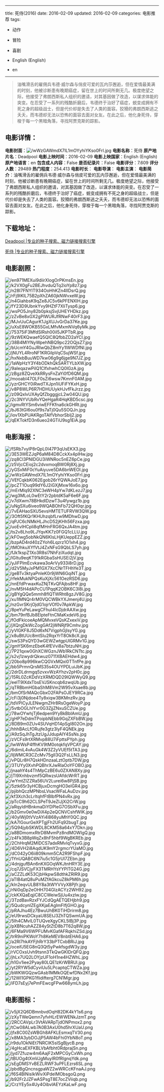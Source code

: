 
---
title: 死侍(2016)
date: 2016-02-09
updated: 2016-02-09
categories: 电影推荐
tags:
- 动作
- 冒险
- 喜剧

- English (English)
- en
---


> 油嘴滑舌的雇佣兵韦德·威尔森与俏皮可爱的瓦内莎邂逅，但在爱情最美满的时刻，他被诊断患有晚期癌症，留在世上的时间所剩无几。极度绝望之际，他接受了弗朗西斯私人组织的邀请，对其基因做了改造，以谋求体能的突变。在忍受了一系列的残酷折磨后，韦德终于治好了癌症，蜕变成拥有不死之身的超级战士，但是代价却是失去了人类的面容。狡猾的弗朗西斯逃之夭夭，而韦德却无法以恐怖的面容去面对女友。在此之后，他化身死侍，穿梭于每一个黑暗角落，寻找阿贾克斯的踪影。

## **电影详情**：

**电影封面**：<img src="https://image.tmdb.org/t/p/w200/wWzGAWmdX7IL1mOYyhiYKso0FrI.jpg" alt="/wWzGAWmdX7IL1mOYyhiYKso0FrI.jpg" title="/wWzGAWmdX7IL1mOYyhiYKso0FrI.jpg">
**电影名称**：死侍
**原产地片名**：Deadpool
**电影上映时间**：2016-02-09
**电影上映国家**：English (English)
**原产地语言**：en
**包含成人内容**：False
**是否纪录片**：False
**电影评分**：7.609
**评分人数**：29489
**热门程度**：254.413
**电影时长**：
**电影导演**：
**电影主演**：
**电影简介**：油嘴滑舌的雇佣兵韦德·威尔森与俏皮可爱的瓦内莎邂逅，但在爱情最美满的时刻，他被诊断患有晚期癌症，留在世上的时间所剩无几。极度绝望之际，他接受了弗朗西斯私人组织的邀请，对其基因做了改造，以谋求体能的突变。在忍受了一系列的残酷折磨后，韦德终于治好了癌症，蜕变成拥有不死之身的超级战士，但是代价却是失去了人类的面容。狡猾的弗朗西斯逃之夭夭，而韦德却无法以恐怖的面容去面对女友。在此之后，他化身死侍，穿梭于每一个黑暗角落，寻找阿贾克斯的踪影。

## **下载地址**：
[Deadpool |专业的种子搜索、磁力链接搜索引擎](https://movie.amd794.com:2083/?search=Deadpool&ordering=&mode=match_phrase&page_size=10&page=1)

[死侍 |专业的种子搜索、磁力链接搜索引擎](https://movie.amd794.com:2083/?search=%E6%AD%BB%E4%BE%8D&ordering=&mode=match_phrase&page_size=10&page=1)
 

## **电影剧照**：
<img src="https://image.tmdb.org/t/p/original/en971MEXui9diirXlogOrPKmsEn.jpg" alt="/en971MEXui9diirXlogOrPKmsEn.jpg" title="/en971MEXui9diirXlogOrPKmsEn.jpg"><img src="https://image.tmdb.org/t/p/original/k2VX0gFu2BEJhvduQTq2ioYp8z7.jpg" alt="/k2VX0gFu2BEJhvduQTq2ioYp8z7.jpg" title="/k2VX0gFu2BEJhvduQTq2ioYp8z7.jpg"><img src="https://image.tmdb.org/t/p/original/n28I7FNYIT934OoHhKZn4IIDsrQ.jpg" alt="/n28I7FNYIT934OoHhKZn4IIDsrQ.jpg" title="/n28I7FNYIT934OoHhKZn4IIDsrQ.jpg"><img src="https://image.tmdb.org/t/p/original/rFj9IKlL75B2pXhZA60jkNWvxeW.jpg" alt="/rFj9IKlL75B2pXhZA60jkNWvxeW.jpg" title="/rFj9IKlL75B2pXhZA60jkNWvxeW.jpg"><img src="https://image.tmdb.org/t/p/original/n4GiahbsK9qZe8JC5v6kPFENXlH.jpg" alt="/n4GiahbsK9qZe8JC5v6kPFENXlH.jpg" title="/n4GiahbsK9qZe8JC5v6kPFENXlH.jpg"><img src="https://image.tmdb.org/t/p/original/fY23D9UbnkYvy9HZtF7XliTysp6.jpg" alt="/fY23D9UbnkYvy9HZtF7XliTysp6.jpg" title="/fY23D9UbnkYvy9HZtF7XliTysp6.jpg"><img src="https://image.tmdb.org/t/p/original/wsPO5Jny82b0pksjSvjUHEYHDkz.jpg" alt="/wsPO5Jny82b0pksjSvjUHEYHDkz.jpg" title="/wsPO5Jny82b0pksjSvjUHEYHDkz.jpg"><img src="https://image.tmdb.org/t/p/original/zZvBe8xGX2gPlWURJfRNwF40rF3.jpg" alt="/zZvBe8xGX2gPlWURJfRNwF40rF3.jpg" title="/zZvBe8xGX2gPlWURJfRNwF40rF3.jpg"><img src="https://image.tmdb.org/t/p/original/MJvUuCAgurK1JgXUJvGrDa37Ke.jpg" alt="/MJvUuCAgurK1JgXUJvGrDa37Ke.jpg" title="/MJvUuCAgurK1JgXUJvGrDa37Ke.jpg"><img src="https://image.tmdb.org/t/p/original/uXsE8WOKB55GxLMfvMxmNVq6yMk.jpg" alt="/uXsE8WOKB55GxLMfvMxmNVq6yMk.jpg" title="/uXsE8WOKB55GxLMfvMxmNVq6yMk.jpg"><img src="https://image.tmdb.org/t/p/original/75375iF3MfdSIRsh00iI5JKPTbR.jpg" alt="/75375iF3MfdSIRsh00iI5JKPTbR.jpg" title="/75375iF3MfdSIRsh00iI5JKPTbR.jpg"><img src="https://image.tmdb.org/t/p/original/9zWEKQwaefQ5QIC8QfbbZD2aYCl.jpg" alt="/9zWEKQwaefQ5QIC8QfbbZD2aYCl.jpg" title="/9zWEKQwaefQ5QIC8QfbbZD2aYCl.jpg"><img src="https://image.tmdb.org/t/p/original/38B4MIYNyWpehNBQ9pc22OQjsZ7.jpg" alt="/38B4MIYNyWpehNBQ9pc22OQjsZ7.jpg" title="/38B4MIYNyWpehNBQ9pc22OQjsZ7.jpg"><img src="https://image.tmdb.org/t/p/original/bUcmY4GuJRIwQbZ8mYy1lWWDfNI.jpg" alt="/bUcmY4GuJRIwQbZ8mYy1lWWDfNI.jpg" title="/bUcmY4GuJRIwQbZ8mYy1lWWDfNI.jpg"><img src="https://image.tmdb.org/t/p/original/jNUYL4RroNF1KRGilpVqCSujWSf.jpg" alt="/jNUYL4RroNF1KRGilpVqCSujWSf.jpg" title="/jNUYL4RroNF1KRGilpVqCSujWSf.jpg"><img src="https://image.tmdb.org/t/p/original/hxNxbBuuWD7kw06g9g6jge9N7JZ.jpg" alt="/hxNxbBuuWD7kw06g9g6jge9N7JZ.jpg" title="/hxNxbBuuWD7kw06g9g6jge9N7JZ.jpg"><img src="https://image.tmdb.org/t/p/original/1aWpHzY3Y4bODkhQkSARTYLbXW.jpg" alt="/1aWpHzY3Y4bODkhQkSARTYLbXW.jpg" title="/1aWpHzY3Y4bODkhQkSARTYLbXW.jpg"><img src="https://image.tmdb.org/t/p/original/9aIeqazwPiIQ1ClfxhwhCQ0IGzA.jpg" alt="/9aIeqazwPiIQ1ClfxhwhCQ0IGzA.jpg" title="/9aIeqazwPiIQ1ClfxhwhCQ0IGzA.jpg"><img src="https://image.tmdb.org/t/p/original/zBgz8ZQveXkRRysFnZaYi0fD6QM.jpg" alt="/zBgz8ZQveXkRRysFnZaYi0fD6QM.jpg" title="/zBgz8ZQveXkRRysFnZaYi0fD6QM.jpg"><img src="https://image.tmdb.org/t/p/original/mooabI47OLF0sZi6wsw7KmnF0AM.jpg" alt="/mooabI47OLF0sZi6wsw7KmnF0AM.jpg" title="/mooabI47OLF0sZi6wsw7KmnF0AM.jpg"><img src="https://image.tmdb.org/t/p/original/yzrGHCY0iRwdTXJpn1iUFiFYKxH.jpg" alt="/yzrGHCY0iRwdTXJpn1iUFiFYKxH.jpg" title="/yzrGHCY0iRwdTXJpn1iUFiFYKxH.jpg"><img src="https://image.tmdb.org/t/p/original/v8P8WLP6R7HDHUUykHJvfFkJrzz.jpg" alt="/v8P8WLP6R7HDHUUykHJvfFkJrzz.jpg" title="/v8P8WLP6R7HDHUUykHJvfFkJrzz.jpg"><img src="https://image.tmdb.org/t/p/original/z09QxlvUXAyQfZbgggjcL2w04QU.jpg" alt="/z09QxlvUXAyQfZbgggjcL2w04QU.jpg" title="/z09QxlvUXAyQfZbgggjcL2w04QU.jpg"><img src="https://image.tmdb.org/t/p/original/2c3NYVUbRvYQeHgaR4HqKBD5csc.jpg" alt="/2c3NYVUbRvYQeHgaR4HqKBD5csc.jpg" title="/2c3NYVUbRvYQeHgaR4HqKBD5csc.jpg"><img src="https://image.tmdb.org/t/p/original/igmvRtYSm6viwEFFKfna6ckGHRt.jpg" alt="/igmvRtYSm6viwEFFKfna6ckGHRt.jpg" title="/igmvRtYSm6viwEFFKfna6ckGHRt.jpg"><img src="https://image.tmdb.org/t/p/original/bJ63tGI6ou0f9s7aTj0Qu5SOQJn.jpg" alt="/bJ63tGI6ou0f9s7aTj0Qu5SOQJn.jpg" title="/bJ63tGI6ou0f9s7aTj0Qu5SOQJn.jpg"><img src="https://image.tmdb.org/t/p/original/iov1XbPUAKRgoTAlfVbhorSbIj2.jpg" alt="/iov1XbPUAKRgoTAlfVbhorSbIj2.jpg" title="/iov1XbPUAKRgoTAlfVbhorSbIj2.jpg"><img src="https://image.tmdb.org/t/p/original/qEKTokfD3n6ueo24GTiU9sg1EiA.jpg" alt="/qEKTokfD3n6ueo24GTiU9sg1EiA.jpg" title="/qEKTokfD3n6ueo24GTiU9sg1EiA.jpg">

## **电影海报**：
<img src="https://image.tmdb.org/t/p/original/fSRb7vyIP8rQpL0I47P3qUsEKX3.jpg" alt="/fSRb7vyIP8rQpL0I47P3qUsEKX3.jpg" title="/fSRb7vyIP8rQpL0I47P3qUsEKX3.jpg"><img src="https://image.tmdb.org/t/p/original/3E53WEZJqP6aM84D8CckXx4pIHw.jpg" alt="/3E53WEZJqP6aM84D8CckXx4pIHw.jpg" title="/3E53WEZJqP6aM84D8CckXx4pIHw.jpg"><img src="https://image.tmdb.org/t/p/original/zq8Cl3PNIDGU3iWNRoc5nEZ6pCe.jpg" alt="/zq8Cl3PNIDGU3iWNRoc5nEZ6pCe.jpg" title="/zq8Cl3PNIDGU3iWNRoc5nEZ6pCe.jpg"><img src="https://image.tmdb.org/t/p/original/z5VjcCEioj2c2dvxmoqBW0Rj8Xj.jpg" alt="/z5VjcCEioj2c2dvxmoqBW0Rj8Xj.jpg" title="/z5VjcCEioj2c2dvxmoqBW0Rj8Xj.jpg"><img src="https://image.tmdb.org/t/p/original/yGSxMiF0cYuAiyuve5DA6bnWEOI.jpg" alt="/yGSxMiF0cYuAiyuve5DA6bnWEOI.jpg" title="/yGSxMiF0cYuAiyuve5DA6bnWEOI.jpg"><img src="https://image.tmdb.org/t/p/original/wWzGAWmdX7IL1mOYyhiYKso0FrI.jpg" alt="/wWzGAWmdX7IL1mOYyhiYKso0FrI.jpg" title="/wWzGAWmdX7IL1mOYyhiYKso0FrI.jpg"><img src="https://image.tmdb.org/t/p/original/VEfCqkbK062Egob26rYQWAJoE7.jpg" alt="/VEfCqkbK062Egob26rYQWAJoE7.jpg" title="/VEfCqkbK062Egob26rYQWAJoE7.jpg"><img src="https://image.tmdb.org/t/p/original/pcZT1Ouq99dY6J2iGXjMxw16x6o.jpg" alt="/pcZT1Ouq99dY6J2iGXjMxw16x6o.jpg" title="/pcZT1Ouq99dY6J2iGXjMxw16x6o.jpg"><img src="https://image.tmdb.org/t/p/original/mErMIq92XNC3eWH4pYw7dKLezJ7.jpg" alt="/mErMIq92XNC3eWH4pYw7dKLezJ7.jpg" title="/mErMIq92XNC3eWH4pYw7dKLezJ7.jpg"><img src="https://image.tmdb.org/t/p/original/wg3MLoL0wEtY2r2pbtdK5aF6e6F.jpg" alt="/wg3MLoL0wEtY2r2pbtdK5aF6e6F.jpg" title="/wg3MLoL0wEtY2r2pbtdK5aF6e6F.jpg"><img src="https://image.tmdb.org/t/p/original/v7dXwm78BHkdlDzwT3u4fywgz1b.jpg" alt="/v7dXwm78BHkdlDzwT3u4fywgz1b.jpg" title="/v7dXwm78BHkdlDzwT3u4fywgz1b.jpg"><img src="https://image.tmdb.org/t/p/original/uNgSXu6iveo9WQABOhFb72QH0qr.jpg" alt="/uNgSXu6iveo9WQABOhFb72QH0qr.jpg" title="/uNgSXu6iveo9WQABOhFb72QH0qr.jpg"><img src="https://image.tmdb.org/t/p/original/7vEAHaoSXU5evsHMTETUFRVW3QW.jpg" alt="/7vEAHaoSXU5evsHMTETUFRVW3QW.jpg" title="/7vEAHaoSXU5evsHMTETUFRVW3QW.jpg"><img src="https://image.tmdb.org/t/p/original/3Oft5fKQr1KHUhzqbfLrw9MDhwD.jpg" alt="/3Oft5fKQr1KHUhzqbfLrw9MDhwD.jpg" title="/3Oft5fKQr1KHUhzqbfLrw9MDhwD.jpg"><img src="https://image.tmdb.org/t/p/original/qPJC6cNMkHLJhcD52jKHh56Fzxa.jpg" alt="/qPJC6cNMkHLJhcD52jKHh56Fzxa.jpg" title="/qPJC6cNMkHLJhcD52jKHh56Fzxa.jpg"><img src="https://image.tmdb.org/t/p/original/uoEvIHCpli8qfMHnFRG6QxJA4tm.jpg" alt="/uoEvIHCpli8qfMHnFRG6QxJA4tm.jpg" title="/uoEvIHCpli8qfMHnFRG6QxJA4tm.jpg"><img src="https://image.tmdb.org/t/p/original/ts2v8Lho9LJYqvKK7z0FGQ1cLLU.jpg" alt="/ts2v8Lho9LJYqvKK7z0FGQ1cLLU.jpg" title="/ts2v8Lho9LJYqvKK7z0FGQ1cLLU.jpg"><img src="https://image.tmdb.org/t/p/original/kFOwg5obNkQN6KlsLHjKUeppEZZ.jpg" alt="/kFOwg5obNkQN6KlsLHjKUeppEZZ.jpg" title="/kFOwg5obNkQN6KlsLHjKUeppEZZ.jpg"><img src="https://image.tmdb.org/t/p/original/bzpAD4rd40zZYoh6Lqzrz1O1xh4.jpg" alt="/bzpAD4rd40zZYoh6Lqzrz1O1xh4.jpg" title="/bzpAD4rd40zZYoh6Lqzrz1O1xh4.jpg"><img src="https://image.tmdb.org/t/p/original/tMOhkuXYfVtJ4ZxNFsG9QbLS7yh.jpg" alt="/tMOhkuXYfVtJ4ZxNFsG9QbLS7yh.jpg" title="/tMOhkuXYfVtJ4ZxNFsG9QbLS7yh.jpg"><img src="https://image.tmdb.org/t/p/original/fJk1kspZ1Xo3R8sl7NhFziXudqt.jpg" alt="/fJk1kspZ1Xo3R8sl7NhFziXudqt.jpg" title="/fJk1kspZ1Xo3R8sl7NhFziXudqt.jpg"><img src="https://image.tmdb.org/t/p/original/lGItu9eqKT91kRGbaSsHUSEi2jV.jpg" alt="/lGItu9eqKT91kRGbaSsHUSEi2jV.jpg" title="/lGItu9eqKT91kRGbaSsHUSEi2jV.jpg"><img src="https://image.tmdb.org/t/p/original/yJiFPlmEcvkawa3oArVy933i8rD.jpg" alt="/yJiFPlmEcvkawa3oArVy933i8rD.jpg" title="/yJiFPlmEcvkawa3oArVy933i8rD.jpg"><img src="https://image.tmdb.org/t/p/original/d2V5MyJxPM1GX7XcCNrTFHhYe3T.jpg" alt="/d2V5MyJxPM1GX7XcCNrTFHhYe3T.jpg" title="/d2V5MyJxPM1GX7XcCNrTFHhYe3T.jpg"><img src="https://image.tmdb.org/t/p/original/geBTv3ktyaPnleK0r9jWN6GqiNT.jpg" alt="/geBTv3ktyaPnleK0r9jWN6GqiNT.jpg" title="/geBTv3ktyaPnleK0r9jWN6GqiNT.jpg"><img src="https://image.tmdb.org/t/p/original/rfekMukNPQsKuXjXc561OezRSD6.jpg" alt="/rfekMukNPQsKuXjXc561OezRSD6.jpg" title="/rfekMukNPQsKuXjXc561OezRSD6.jpg"><img src="https://image.tmdb.org/t/p/original/nnEfdPrwaxKuZNjTKvQFAjbs8HF.jpg" alt="/nnEfdPrwaxKuZNjTKvQFAjbs8HF.jpg" title="/nnEfdPrwaxKuZNjTKvQFAjbs8HF.jpg"><img src="https://image.tmdb.org/t/p/original/nvM5H4dAPcCU1PqqK2OBK6C3l8i.jpg" alt="/nvM5H4dAPcCU1PqqK2OBK6C3l8i.jpg" title="/nvM5H4dAPcCU1PqqK2OBK6C3l8i.jpg"><img src="https://image.tmdb.org/t/p/original/gBYgQQe5mmh8fIQTWRht8gzJV8G.jpg" alt="/gBYgQQe5mmh8fIQTWRht8gzJV8G.jpg" title="/gBYgQQe5mmh8fIQTWRht8gzJV8G.jpg"><img src="https://image.tmdb.org/t/p/original/xu1lMNQr4rM0VQCWBkYXJmenj4U.jpg" alt="/xu1lMNQr4rM0VQCWBkYXJmenj4U.jpg" title="/xu1lMNQr4rM0VQCWBkYXJmenj4U.jpg"><img src="https://image.tmdb.org/t/p/original/nzGvrSKrjOjdG1ojrVOf0v7ApkW.jpg" alt="/nzGvrSKrjOjdG1ojrVOf0v7ApkW.jpg" title="/nzGvrSKrjOjdG1ojrVOf0v7ApkW.jpg"><img src="https://image.tmdb.org/t/p/original/8peYuPeLawgCFhuI4IcDjdrAAXw.jpg" alt="/8peYuPeLawgCFhuI4IcDjdrAAXw.jpg" title="/8peYuPeLawgCFhuI4IcDjdrAAXw.jpg"><img src="https://image.tmdb.org/t/p/original/bm79nfBJb8ElpteFtnCMaKxdeV6.jpg" alt="/bm79nfBJb8ElpteFtnCMaKxdeV6.jpg" title="/bm79nfBJb8ElpteFtnCMaKxdeV6.jpg"><img src="https://image.tmdb.org/t/p/original/fOdFkicoeApMQMvxeVQsKZxexiV.jpg" alt="/fOdFkicoeApMQMvxeVQsKZxexiV.jpg" title="/fOdFkicoeApMQMvxeVQsKZxexiV.jpg"><img src="https://image.tmdb.org/t/p/original/jXQrgDkWcZogGAf2jWNRjf9Cmhv.jpg" alt="/jXQrgDkWcZogGAf2jWNRjf9Cmhv.jpg" title="/jXQrgDkWcZogGAf2jWNRjf9Cmhv.jpg"><img src="https://image.tmdb.org/t/p/original/yVlGKF8J5Dd6xN7VigphGjlsyYG.jpg" alt="/yVlGKF8J5Dd6xN7VigphGjlsyYG.jpg" title="/yVlGKF8J5Dd6xN7VigphGjlsyYG.jpg"><img src="https://image.tmdb.org/t/p/original/x8uBtUUc8mtSIu2RqxYrT8Ok8cX.jpg" alt="/x8uBtUUc8mtSIu2RqxYrT8Ok8cX.jpg" title="/x8uBtUUc8mtSIu2RqxYrT8Ok8cX.jpg"><img src="https://image.tmdb.org/t/p/original/swS3PsQYD3wGEWZwtgpUlGRMv1G.jpg" alt="/swS3PsQYD3wGEWZwtgpUlGRMv1G.jpg" title="/swS3PsQYD3wGEWZwtgpUlGRMv1G.jpg"><img src="https://image.tmdb.org/t/p/original/gmYSK6mzEbeK4fEVvi8a7btzuNH.jpg" alt="/gmYSK6mzEbeK4fEVvi8a7btzuNH.jpg" title="/gmYSK6mzEbeK4fEVvi8a7btzuNH.jpg"><img src="https://image.tmdb.org/t/p/original/7P21qxw0GhXCWGznJWb1RkCNTtc.jpg" alt="/7P21qxw0GhXCWGznJWb1RkCNTtc.jpg" title="/7P21qxw0GhXCWGznJWb1RkCNTtc.jpg"><img src="https://image.tmdb.org/t/p/original/s2vj1zwydrQkwuz0711XBAEHdw4.jpg" alt="/s2vj1zwydrQkwuz0711XBAEHdw4.jpg" title="/s2vj1zwydrQkwuz0711XBAEHdw4.jpg"><img src="https://image.tmdb.org/t/p/original/20bo8p996kwCQGVxMQxi0TTnfPe.jpg" alt="/20bo8p996kwCQGVxMQxi0TTnfPe.jpg" title="/20bo8p996kwCQGVxMQxi0TTnfPe.jpg"><img src="https://image.tmdb.org/t/p/original/bb5PrmnQrsMS35s4OUYPDLuiJbK.jpg" alt="/bb5PrmnQrsMS35s4OUYPDLuiJbK.jpg" title="/bb5PrmnQrsMS35s4OUYPDLuiJbK.jpg"><img src="https://image.tmdb.org/t/p/original/2drDLdrmgq5zvxvWzAYhzv2pH0c.jpg" alt="/2drDLdrmgq5zvxvWzAYhzv2pH0c.jpg" title="/2drDLdrmgq5zvxvWzAYhzv2pH0c.jpg"><img src="https://image.tmdb.org/t/p/original/15RL0ZcKDdVzXRMDQD29lQWWyQ9.jpg" alt="/15RL0ZcKDdVzXRMDQD29lQWWyQ9.jpg" title="/15RL0ZcKDdVzXRMDQD29lQWWyQ9.jpg"><img src="https://image.tmdb.org/t/p/original/eelT9lXdxTbsEVJSKncqb6zwqUb.jpg" alt="/eelT9lXdxTbsEVJSKncqb6zwqUb.jpg" title="/eelT9lXdxTbsEVJSKncqb6zwqUb.jpg"><img src="https://image.tmdb.org/t/p/original/qTRBbmHGbaShM8Vm2W95vXsae8b.jpg" alt="/qTRBbmHGbaShM8Vm2W95vXsae8b.jpg" title="/qTRBbmHGbaShM8Vm2W95vXsae8b.jpg"><img src="https://image.tmdb.org/t/p/original/bmOfSrMAQcGbxO2FAPsOJEY9RCa.jpg" alt="/bmOfSrMAQcGbxO2FAPsOJEY9RCa.jpg" title="/bmOfSrMAQcGbxO2FAPsOJEY9RCa.jpg"><img src="https://image.tmdb.org/t/p/original/cFi3j0Njdoe4Ty8xiqw3BKMnzRv.jpg" alt="/cFi3j0Njdoe4Ty8xiqw3BKMnzRv.jpg" title="/cFi3j0Njdoe4Ty8xiqw3BKMnzRv.jpg"><img src="https://image.tmdb.org/t/p/original/tdVPICyJLENwgmZHr8RsOgeWoyP.jpg" alt="/tdVPICyJLENwgmZHr8RsOgeWoyP.jpg" title="/tdVPICyJLENwgmZHr8RsOgeWoyP.jpg"><img src="https://image.tmdb.org/t/p/original/5vtbOGLhlYvr0G3ZjjZNxuSCZUe.jpg" alt="/5vtbOGLhlYvr0G3ZjjZNxuSCZUe.jpg" title="/5vtbOGLhlYvr0G3ZjjZNxuSCZUe.jpg"><img src="https://image.tmdb.org/t/p/original/78wOYwhjTj6edpen9YyBkBbIAmU.jpg" alt="/78wOYwhjTj6edpen9YyBkBbIAmU.jpg" title="/78wOYwhjTj6edpen9YyBkBbIAmU.jpg"><img src="https://image.tmdb.org/t/p/original/gHP7eDdmTPoipbNEbb9GqZXFbBW.jpg" alt="/gHP7eDdmTPoipbNEbb9GqZXFbBW.jpg" title="/gHP7eDdmTPoipbNEbb9GqZXFbBW.jpg"><img src="https://image.tmdb.org/t/p/original/8DB9m0ZUv4SUVqHD14pSgI802On.jpg" alt="/8DB9m0ZUv4SUVqHD14pSgI802On.jpg" title="/8DB9m0ZUv4SUVqHD14pSgI802On.jpg"><img src="https://image.tmdb.org/t/p/original/hhhBAcLfORujfe3gtz3lyF4QNEk.jpg" alt="/hhhBAcLfORujfe3gtz3lyF4QNEk.jpg" title="/hhhBAcLfORujfe3gtz3lyF4QNEk.jpg"><img src="https://image.tmdb.org/t/p/original/A9zSqJhTgJtzUgJJdupAIY4SsNs.jpg" alt="/A9zSqJhTgJtzUgJJdupAIY4SsNs.jpg" title="/A9zSqJhTgJtzUgJJdupAIY4SsNs.jpg"><img src="https://image.tmdb.org/t/p/original/zVCFs9rtXRMvp88U7iFpttsPYph.jpg" alt="/zVCFs9rtXRMvp88U7iFpttsPYph.jpg" title="/zVCFs9rtXRMvp88U7iFpttsPYph.jpg"><img src="https://image.tmdb.org/t/p/original/lwWWsP4ffhKV9tM0otqkfqVPCAY.jpg" alt="/lwWWsP4ffhKV9tM0otqkfqVPCAY.jpg" title="/lwWWsP4ffhKV9tM0otqkfqVPCAY.jpg"><img src="https://image.tmdb.org/t/p/original/6dimiL4vAuGk4W3Z2yVUEf5tTA3.jpg" alt="/6dimiL4vAuGk4W3Z2yVUEf5tTA3.jpg" title="/6dimiL4vAuGk4W3Z2yVUEf5tTA3.jpg"><img src="https://image.tmdb.org/t/p/original/lljWMCR3CZcMv75gII3Q2FsLLN3.jpg" alt="/lljWMCR3CZcMv75gII3Q2FsLLN3.jpg" title="/lljWMCR3CZcMv75gII3Q2FsLLN3.jpg"><img src="https://image.tmdb.org/t/p/original/vPQLr8H7QskHDnzaaLztOptb7DW.jpg" alt="/vPQLr8H7QskHDnzaaLztOptb7DW.jpg" title="/vPQLr8H7QskHDnzaaLztOptb7DW.jpg"><img src="https://image.tmdb.org/t/p/original/3TUYy0XvhPQBhrXJwRIaOoYFOBO.jpg" alt="/3TUYy0XvhPQBhrXJwRIaOoYFOBO.jpg" title="/3TUYy0XvhPQBhrXJwRIaOoYFOBO.jpg"><img src="https://image.tmdb.org/t/p/original/jnaahY4s4ThMpCzBE6u0ZXAN8Xy.jpg" alt="/jnaahY4s4ThMpCzBE6u0ZXAN8Xy.jpg" title="/jnaahY4s4ThMpCzBE6u0ZXAN8Xy.jpg"><img src="https://image.tmdb.org/t/p/original/jTl9Xnhbvzmf5QRwzsUAfdcWrRT.jpg" alt="/jTl9Xnhbvzmf5QRwzsUAfdcWrRT.jpg" title="/jTl9Xnhbvzmf5QRwzsUAfdcWrRT.jpg"><img src="https://image.tmdb.org/t/p/original/wYmtZIZZRa56UV2Lurei6w8PjSB.jpg" alt="/wYmtZIZZRa56UV2Lurei6w8PjSB.jpg" title="/wYmtZIZZRa56UV2Lurei6w8PjSB.jpg"><img src="https://image.tmdb.org/t/p/original/5ztk65r3yHCBjuxDcmgHO3eIGR4.jpg" alt="/5ztk65r3yHCBjuxDcmgHO3eIGR4.jpg" title="/5ztk65r3yHCBjuxDcmgHO3eIGR4.jpg"><img src="https://image.tmdb.org/t/p/original/pjibhQczMPNbsLVsacWFaLAuDzv.jpg" alt="/pjibhQczMPNbsLVsacWFaLAuDzv.jpg" title="/pjibhQczMPNbsLVsacWFaLAuDzv.jpg"><img src="https://image.tmdb.org/t/p/original/kf3Xch3cLrltqhfFtBIbfPN4vRx.jpg" alt="/kf3Xch3cLrltqhfFtBIbfPN4vRx.jpg" title="/kf3Xch3cLrltqhfFtBIbfPN4vRx.jpg"><img src="https://image.tmdb.org/t/p/original/pTcC9h62CLSPeT9JeZlJjXi2CrW.jpg" alt="/pTcC9h62CLSPeT9JeZlJjXi2CrW.jpg" title="/pTcC9h62CLSPeT9JeZlJjXi2CrW.jpg"><img src="https://image.tmdb.org/t/p/original/aRqyldHBnkmaDiYDPleG7OSbXFu.jpg" alt="/aRqyldHBnkmaDiYDPleG7OSbXFu.jpg" title="/aRqyldHBnkmaDiYDPleG7OSbXFu.jpg"><img src="https://image.tmdb.org/t/p/original/b2Gmv0e0wDiX4p2eQCNVCshfWIK.jpg" alt="/b2Gmv0e0wDiX4p2eQCNVCshfWIK.jpg" title="/b2Gmv0e0wDiX4p2eQCNVCshfWIK.jpg"><img src="https://image.tmdb.org/t/p/original/40yIWj0tVVzAYi4l868yuMhY0QC.jpg" alt="/40yIWj0tVVzAYi4l868yuMhY0QC.jpg" title="/40yIWj0tVVzAYi4l868yuMhY0QC.jpg"><img src="https://image.tmdb.org/t/p/original/kA7lGourGeXPTgjFh2UFq92bugT.jpg" alt="/kA7lGourGeXPTgjFh2UFq92bugT.jpg" title="/kA7lGourGeXPTgjFh2UFq92bugT.jpg"><img src="https://image.tmdb.org/t/p/original/5Q94jybSKWDL8CKM58a64xY7Dkn.jpg" alt="/5Q94jybSKWDL8CKM58a64xY7Dkn.jpg" title="/5Q94jybSKWDL8CKM58a64xY7Dkn.jpg"><img src="https://image.tmdb.org/t/p/original/a8BDmomxRtrD8MvmPz8ndMOWIgQ.jpg" alt="/a8BDmomxRtrD8MvmPz8ndMOWIgQ.jpg" title="/a8BDmomxRtrD8MvmPz8ndMOWIgQ.jpg"><img src="https://image.tmdb.org/t/p/original/z4Fk3B8pWqZx8hF5hbf9WgBKREb.jpg" alt="/z4Fk3B8pWqZx8hF5hbf9WgBKREb.jpg" title="/z4Fk3B8pWqZx8hF5hbf9WgBKREb.jpg"><img src="https://image.tmdb.org/t/p/original/2ChHrqM2MIDCS7adxRMvlqTvyxG.jpg" alt="/2ChHrqM2MIDCS7adxRMvlqTvyxG.jpg" title="/2ChHrqM2MIDCS7adxRMvlqTvyxG.jpg"><img src="https://image.tmdb.org/t/p/original/4D6VH2i8AqdUK9mY2rgmcrYUaMO.jpg" alt="/4D6VH2i8AqdUK9mY2rgmcrYUaMO.jpg" title="/4D6VH2i8AqdUK9mY2rgmcrYUaMO.jpg"><img src="https://image.tmdb.org/t/p/original/dC042yO6ii809kmm5CA2R9FShpF.jpg" alt="/dC042yO6ii809kmm5CA2R9FShpF.jpg" title="/dC042yO6ii809kmm5CA2R9FShpF.jpg"><img src="https://image.tmdb.org/t/p/original/1YnUQABC6N7iu5c1G5jrUI7ZEbn.jpg" alt="/1YnUQABC6N7iu5c1G5jrUI7ZEbn.jpg" title="/1YnUQABC6N7iu5c1G5jrUI7ZEbn.jpg"><img src="https://image.tmdb.org/t/p/original/4dnjgufBAn6nKXGOqWKJtnHRY3E.jpg" alt="/4dnjgufBAn6nKXGOqWKJtnHRY3E.jpg" title="/4dnjgufBAn6nKXGOqWKJtnHRY3E.jpg"><img src="https://image.tmdb.org/t/p/original/cq7JSVCjyFX3TMRHYsYYPlTG24G.jpg" alt="/cq7JSVCjyFX3TMRHYsYYPlTG24G.jpg" title="/cq7JSVCjyFX3TMRHYsYYPlTG24G.jpg"><img src="https://image.tmdb.org/t/p/original/aCZZLdK53CjbHkpwS8dthkZRIR9.jpg" alt="/aCZZLdK53CjbHkpwS8dthkZRIR9.jpg" title="/aCZZLdK53CjbHkpwS8dthkZRIR9.jpg"><img src="https://image.tmdb.org/t/p/original/aTlB4atQ8uPuMZfAGkcuZ8kPM6h.jpg" alt="/aTlB4atQ8uPuMZfAGkcuZ8kPM6h.jpg" title="/aTlB4atQ8uPuMZfAGkcuZ8kPM6h.jpg"><img src="https://image.tmdb.org/t/p/original/kln2eqvULB8Y8a3tWYVVyX8Pjfr.jpg" alt="/kln2eqvULB8Y8a3tWYVVyX8Pjfr.jpg" title="/kln2eqvULB8Y8a3tWYVVyX8Pjfr.jpg"><img src="https://image.tmdb.org/t/p/original/rNi0qDp2eOHH704GlzACYz2WH92.jpg" alt="/rNi0qDp2eOHH704GlzACYz2WH92.jpg" title="/rNi0qDp2eOHH704GlzACYz2WH92.jpg"><img src="https://image.tmdb.org/t/p/original/ckKXQaEqjiC8CCWeiwSjUu4xzlw.jpg" alt="/ckKXQaEqjiC8CCWeiwSjUu4xzlw.jpg" title="/ckKXQaEqjiC8CCWeiwSjUu4xzlw.jpg"><img src="https://image.tmdb.org/t/p/original/3TzdBavRzxFYJCdQgAETQEHjbh9.jpg" alt="/3TzdBavRzxFYJCdQgAETQEHjbh9.jpg" title="/3TzdBavRzxFYJCdQgAETQEHjbh9.jpg"><img src="https://image.tmdb.org/t/p/original/5QudcynlZEgXKjaEAgImFIfjGHO.jpg" alt="/5QudcynlZEgXKjaEAgImFIfjGHO.jpg" title="/5QudcynlZEgXKjaEAgImFIfjGHO.jpg"><img src="https://image.tmdb.org/t/p/original/pRAJhu4Ez7BwuUhBK0TiHDrirm8.jpg" alt="/pRAJhu4Ez7BwuUhBK0TiHDrirm8.jpg" title="/pRAJhu4Ez7BwuUhBK0TiHDrirm8.jpg"><img src="https://image.tmdb.org/t/p/original/eU9rwsDCkyaU8SEtJ3ZhTQSwmUA.jpg" alt="/eU9rwsDCkyaU8SEtJ3ZhTQSwmUA.jpg" title="/eU9rwsDCkyaU8SEtJ3ZhTQSwmUA.jpg"><img src="https://image.tmdb.org/t/p/original/5Ih4CMvlL0TUQveXgyCKL5IBj3P.jpg" alt="/5Ih4CMvlL0TUQveXgyCKL5IBj3P.jpg" title="/5Ih4CMvlL0TUQveXgyCKL5IBj3P.jpg"><img src="https://image.tmdb.org/t/p/original/pXBNcuhAZZ84yStZtD8b7T62q8W.jpg" alt="/pXBNcuhAZZ84yStZtD8b7T62q8W.jpg" title="/pXBNcuhAZZ84yStZtD8b7T62q8W.jpg"><img src="https://image.tmdb.org/t/p/original/6FMa9V6WPFUMvKGafAFRqkhiZSd.jpg" alt="/6FMa9V6WPFUMvKGafAFRqkhiZSd.jpg" title="/6FMa9V6WPFUMvKGafAFRqkhiZSd.jpg"><img src="https://image.tmdb.org/t/p/original/trR9niPKWoY7h8KeMEV8nbtEHA6.jpg" alt="/trR9niPKWoY7h8KeMEV8nbtEHA6.jpg" title="/trR9niPKWoY7h8KeMEV8nbtEHA6.jpg"><img src="https://image.tmdb.org/t/p/original/a2Rl7hkAYFjhRrY33bPTCxbBRiJ.jpg" alt="/a2Rl7hkAYFjhRrY33bPTCxbBRiJ.jpg" title="/a2Rl7hkAYFjhRrY33bPTCxbBRiJ.jpg"><img src="https://image.tmdb.org/t/p/original/oceifJ5EG8nQ3Qt5yPwkfsgdW3y.jpg" alt="/oceifJ5EG8nQ3Qt5yPwkfsgdW3y.jpg" title="/oceifJ5EG8nQ3Qt5yPwkfsgdW3y.jpg"><img src="https://image.tmdb.org/t/p/original/rVCOxsUvh9tsnn3TkQwGKIDrQFQ.jpg" alt="/rVCOxsUvh9tsnn3TkQwGKIDrQFQ.jpg" title="/rVCOxsUvh9tsnn3TkQwGKIDrQFQ.jpg"><img src="https://image.tmdb.org/t/p/original/jhLx7UQ2LOYjzUF1oH1ne4HZWhL.jpg" alt="/jhLx7UQ2LOYjzUF1oH1ne4HZWhL.jpg" title="/jhLx7UQ2LOYjzUF1oH1ne4HZWhL.jpg"><img src="https://image.tmdb.org/t/p/original/h1Gv1iee2Pyay80LQE1zKrWBRUl.jpg" alt="/h1Gv1iee2Pyay80LQE1zKrWBRUl.jpg" title="/h1Gv1iee2Pyay80LQE1zKrWBRUl.jpg"><img src="https://image.tmdb.org/t/p/original/yt2RYW5dCyviUu5LPcaptqCTWZa.jpg" alt="/yt2RYW5dCyviUu5LPcaptqCTWZa.jpg" title="/yt2RYW5dCyviUu5LPcaptqCTWZa.jpg"><img src="https://image.tmdb.org/t/p/original/bWKWGQzwGAsb1MMkOQEwfDNx2Kf.jpg" alt="/bWKWGQzwGAsb1MMkOQEwfDNx2Kf.jpg" title="/bWKWGQzwGAsb1MMkOQEwfDNx2Kf.jpg"><img src="https://image.tmdb.org/t/p/original/12WI1GPKG1flidifterg7CN1Mgr.jpg" alt="/12WI1GPKG1flidifterg7CN1Mgr.jpg" title="/12WI1GPKG1flidifterg7CN1Mgr.jpg"><img src="https://image.tmdb.org/t/p/original/iFD7sEyj7ePmFEwcgFPw668ymLh.jpg" alt="/iFD7sEyj7ePmFEwcgFPw668ymLh.jpg" title="/iFD7sEyj7ePmFEwcgFPw668ymLh.jpg">

## **电影图标**：
<img src="https://image.tmdb.org/t/p/original/v5jX2Q6DBmnbvdOqH82DK4kY1s6.png" alt="/v5jX2Q6DBmnbvdOqH82DK4kY1s6.png" title="/v5jX2Q6DBmnbvdOqH82DK4kY1s6.png"><img src="https://image.tmdb.org/t/p/original/zXyTWeQemn7yfvHLrEWWENkJzmT.png" alt="/zXyTWeQemn7yfvHLrEWWENkJzmT.png" title="/zXyTWeQemn7yfvHLrEWWENkJzmT.png"><img src="https://image.tmdb.org/t/p/original/2RCCAVpLr3VtAVARpTjdONPmox2.png" alt="/2RCCAVpLr3VtAVARpTjdONPmox2.png" title="/2RCCAVpLr3VtAVARpTjdONPmox2.png"><img src="https://image.tmdb.org/t/p/original/tCw08ALwb7A0B3AxU0hd5hrXUaU.png" alt="/tCw08ALwb7A0B3AxU0hd5hrXUaU.png" title="/tCw08ALwb7A0B3AxU0hd5hrXUaU.png"><img src="https://image.tmdb.org/t/p/original/jfx8C00ZsWBGh8AFKLEsmxqTV30.png" alt="/jfx8C00ZsWBGh8AFKLEsmxqTV30.png" title="/jfx8C00ZsWBGh8AFKLEsmxqTV30.png"><img src="https://image.tmdb.org/t/p/original/x8MA3ybDOJjP5AW4bFhi0YbN8oT.png" alt="/x8MA3ybDOJjP5AW4bFhi0YbN8oT.png" title="/x8MA3ybDOJjP5AW4bFhi0YbN8oT.png"><img src="https://image.tmdb.org/t/p/original/r9du1OkNiEt7NRClK5sISgBjycB.png" alt="/r9du1OkNiEt7NRClK5sISgBjycB.png" title="/r9du1OkNiEt7NRClK5sISgBjycB.png"><img src="https://image.tmdb.org/t/p/original/4gHcaEXFKBLVbAfbht0RdprajSn.png" alt="/4gHcaEXFKBLVbAfbht0RdprajSn.png" title="/4gHcaEXFKBLVbAfbht0RdprajSn.png"><img src="https://image.tmdb.org/t/p/original/jyd7Zfuzw4m6AajF2xMPCGyCxWh.png" alt="/jyd7Zfuzw4m6AajF2xMPCGyCxWh.png" title="/jyd7Zfuzw4m6AajF2xMPCGyCxWh.png"><img src="https://image.tmdb.org/t/p/original/tBUOg4tXmVJgMuyIR0fRlgnqYdk.png" alt="/tBUOg4tXmVJgMuyIR0fRlgnqYdk.png" title="/tBUOg4tXmVJgMuyIR0fRlgnqYdk.png"><img src="https://image.tmdb.org/t/p/original/sEgDMSYvBEZLRWF3uPFLEzrs6SL.png" alt="/sEgDMSYvBEZLRWF3uPFLEzrs6SL.png" title="/sEgDMSYvBEZLRWF3uPFLEzrs6SL.png"><img src="https://image.tmdb.org/t/p/original/pbdBgQncnsgpaWZ2wWRCcKFnaAJ.png" alt="/pbdBgQncnsgpaWZ2wWRCcKFnaAJ.png" title="/pbdBgQncnsgpaWZ2wWRCcKFnaAJ.png"><img src="https://image.tmdb.org/t/p/original/f6S4BINisIkWivXiPdeIMObsgoQ.png" alt="/f6S4BINisIkWivXiPdeIMObsgoQ.png" title="/f6S4BINisIkWivXiPdeIMObsgoQ.png"><img src="https://image.tmdb.org/t/p/original/b92Fr2JZFwASPsgT8E7ocZViiqb.png" alt="/b92Fr2JZFwASPsgT8E7ocZViiqb.png" title="/b92Fr2JZFwASPsgT8E7ocZViiqb.png"><img src="https://image.tmdb.org/t/p/original/CrzYEy5x4Uy4OibvlAEYzKaLwF.png" alt="/CrzYEy5x4Uy4OibvlAEYzKaLwF.png" title="/CrzYEy5x4Uy4OibvlAEYzKaLwF.png">
